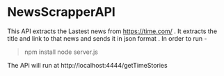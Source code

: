 # NewsScrapperAPI
This API extracts the Lastest news from https://time.com/ . It extracts the title and link to that news and sends it in json format .
In order to run -
> npm install
> node server.js

The APi will run at http://localhost:4444/getTimeStories
